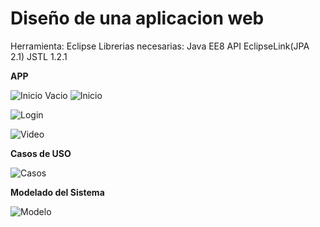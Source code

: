 # Diseño de una aplicacion web

Herramienta: Eclipse
Librerias necesarias:
	Java EE8 API
	EclipseLink(JPA 2.1)
	JSTL 1.2.1




**APP**

![Inicio Vacio](https://github.com/JesusDJ98/Desarrollo-de-Aplicaciones-Web/Practica_DAW/Imagenes/Inicio.JPG) ![Inicio](https://github.com/JesusDJ98/Desarrollo-de-Aplicaciones-Web/Practica_DAW/Imagenes/Inicio2.JPG)

![Login](https://github.com/JesusDJ98/Desarrollo-de-Aplicaciones-Web/Practica_DAW/Imagenes/Login.JPG)

![Video](https://universidadhuelva-my.sharepoint.com/personal/jesus_delgado742_alu_uhu_es/_layouts/15/onedrive.aspx?id=%2Fpersonal%2Fjesus%5Fdelgado742%5Falu%5Fuhu%5Fes%2FDocuments%2FVideo%5FDAW%2Emp4&parent=%2Fpersonal%2Fjesus%5Fdelgado742%5Falu%5Fuhu%5Fes%2FDocuments&ga=1)



**Casos de USO**

![Casos](https://github.com/JesusDJ98/Desarrollo-de-Aplicaciones-Web/Practica_DAW/Imagenes/CasosDeUso.JPG)


**Modelado del Sistema**

![Modelo](https://github.com/JesusDJ98/Desarrollo-de-Aplicaciones-Web/Practica_DAW/Imagenes/Modelado.JPG)
